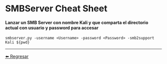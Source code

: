 # SMBServer Cheat Sheet

#### Lanzar un SMB Server con nombre Kali y que comparta el directorio actual con usuario y password para accesar
```
smbserver.py -username <Username> -password <Password> -smb2support Kali ${pwd}
```

---

[:arrow_left: Regresar](https://github.com/m4lal0/cheatsheets)